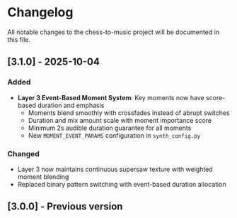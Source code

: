 # Changelog

All notable changes to the chess-to-music project will be documented in this file.

## [3.1.0] - 2025-10-04

### Added
- **Layer 3 Event-Based Moment System**: Key moments now have score-based duration and emphasis
  - Moments blend smoothly with crossfades instead of abrupt switches
  - Duration and mix amount scale with moment importance score
  - Minimum 2s audible duration guarantee for all moments
  - New `MOMENT_EVENT_PARAMS` configuration in `synth_config.py`

### Changed
- Layer 3 now maintains continuous supersaw texture with weighted moment blending
- Replaced binary pattern switching with event-based duration allocation

## [3.0.0] - Previous version
